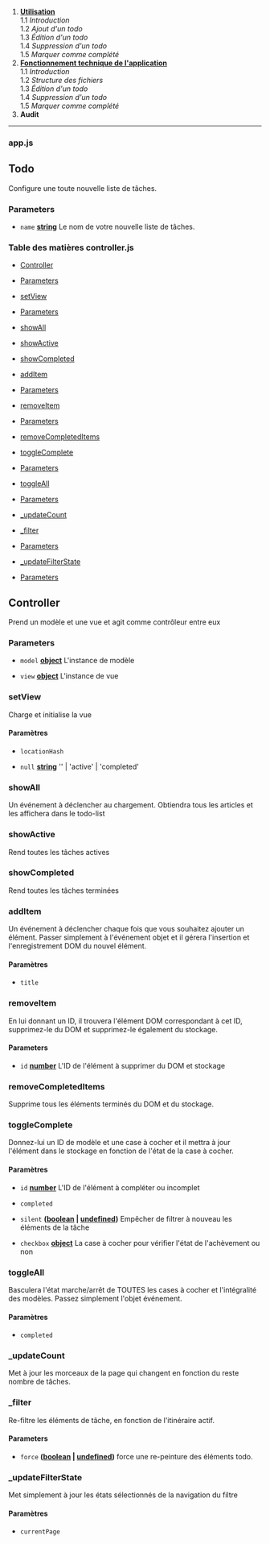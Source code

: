 1.  **[Utilisation](/todo-list-app/no_tech_use)** \
1.1 *Introduction* \
1.2 *Ajout d'un todo* \
1.3 *Édition d'un todo* \
1.4 *Suppression d'un todo* \
1.5 *Marquer comme complété*
2.  **[Fonctionnement technique de l'application](/todo-list-app/tech_use)** \
1.1 *Introduction* \
1.2 *Structure des fichiers* \
1.3 *Édition d'un todo* \
1.4 *Suppression d'un todo* \
1.5 *Marquer comme complété*
3.  **Audit**

---


<!-- Generated by documentation.js. Update this documentation by updating the source code. -->
<!-- app.js -->

### app.js

## Todo

Configure une toute nouvelle liste de tâches.

### Parameters

*  `name`  **[string][3]** Le nom de votre nouvelle liste de tâches.

[1]: #todo

[2]: #paramètres

[3]: https://developer.mozilla.org/docs/Web/JavaScript/Reference/Global_Objects/String

<!-- Generated by documentation.js. Update this documentation by updating the source code. -->

### Table des matières controller.js

*  [Controller][1]

*  [Parameters][2]

*  [setView][3]

*  [Parameters][4]

*  [showAll][5]

*  [showActive][6]

*  [showCompleted][7]

*  [addItem][8]

*  [Parameters][9]

*  [removeItem][10]

*  [Parameters][11]

*  [removeCompletedItems][12]

*  [toggleComplete][13]

*  [Parameters][14]

*  [toggleAll][15]

*  [Parameters][16]

*  [\_updateCount][17]

*  [\_filter][18]

*  [Parameters][19]

*  [\_updateFilterState][20]

*  [Parameters][21]


## Controller

Prend un modèle et une vue et agit comme contrôleur entre eux

### Parameters

*  `model`  **[object][22]** L'instance de modèle

*  `view`  **[object][22]** L'instance de vue

### setView

Charge et initialise la vue

#### Paramètres


*  `locationHash`

*  `null`  **[string][23]** '' | 'active' | 'completed'


### showAll

Un événement à déclencher au chargement. Obtiendra tous les articles et les affichera dans le
todo-list

### showActive

Rend toutes les tâches actives

### showCompleted

Rend toutes les tâches terminées

### addItem

Un événement à déclencher chaque fois que vous souhaitez ajouter un élément. Passer simplement à l'événement
objet et il gérera l'insertion et l'enregistrement DOM du nouvel élément.

#### Paramètres

*  `title`

### removeItem

En lui donnant un ID, il trouvera l'élément DOM correspondant à cet ID,
supprimez-le du DOM et supprimez-le également du stockage.

#### Parameters

*  `id`  **[number][24]**  L'ID de l'élément à supprimer du DOM et stockage

### removeCompletedItems

Supprime tous les éléments terminés du DOM et du stockage.

### toggleComplete
  
Donnez-lui un ID de modèle et une case à cocher et il mettra à jour l'élément
dans le stockage en fonction de l'état de la case à cocher.

#### Paramètres

*  `id`  **[number][24]** L'ID de l'élément à compléter ou incomplet

*  `completed`

*  `silent`  **([boolean][25] | [undefined][26])** Empêcher de filtrer à nouveau les éléments de la tâche

*  `checkbox`  **[object][22]**  La case à cocher pour vérifier l'état de l'achèvement ou non


### toggleAll


Basculera l'état marche/arrêt de TOUTES les cases à cocher et l'intégralité des modèles.
Passez simplement l'objet événement.

#### Paramètres

*  `completed`

### \_updateCount

Met à jour les morceaux de la page qui changent en fonction du reste
nombre de tâches.

### \_filter

Re-filtre les éléments de tâche, en fonction de l'itinéraire actif.

#### Parameters

*  `force`  **([boolean][25] | [undefined][26])** force une re-peinture des éléments todo.

### \_updateFilterState

Met simplement à jour les états sélectionnés de la navigation du filtre

#### Paramètres

*  `currentPage`

[1]: #controller

[2]: #parameters

[3]: #setview

[4]: #parameters-1

[5]: #showall

[6]: #showactive

[7]: #showcompleted

[8]: #additem

[9]: #parameters-2

[10]: #removeitem

[11]: #parameters-3

[12]: #removecompleteditems

[13]: #togglecomplete

[14]: #parameters-4

[15]: #toggleall

[16]: #parameters-5

[17]: #_updatecount

[18]: #_filter

[19]: #parameters-6

[20]: #_updatefilterstate

[21]: #parameters-7

[22]: https://developer.mozilla.org/docs/Web/JavaScript/Reference/Global_Objects/Object

[23]: https://developer.mozilla.org/docs/Web/JavaScript/Reference/Global_Objects/String

[24]: https://developer.mozilla.org/docs/Web/JavaScript/Reference/Global_Objects/Number

[25]: https://developer.mozilla.org/docs/Web/JavaScript/Reference/Global_Objects/Boolean

[26]: https://developer.mozilla.org/docs/Web/JavaScript/Reference/Global_Objects/undefined
